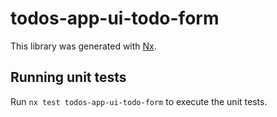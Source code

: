 # todos-app-ui-todo-form

This library was generated with [Nx](https://nx.dev).

## Running unit tests

Run `nx test todos-app-ui-todo-form` to execute the unit tests.
